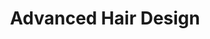 ---
title: "Advanced Hair Design"
url: /daytona-beach-shores/advanced-hair-design/
shop: Friseur
---